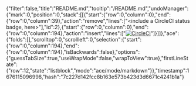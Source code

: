 {"filter":false,"title":"README.md","tooltip":"/README.md","undoManager":{"mark":0,"position":0,"stack":[[{"start":{"row":0,"column":0},"end":{"row":0,"column":39},"action":"remove","lines":["<include a CircleCI status badge, here>"],"id":2},{"start":{"row":0,"column":0},"end":{"row":0,"column":194},"action":"insert","lines":["[![CircleCI](https://dl.circleci.com/status-badge/img/gh/segun-ajayi/ALX_DEV_PRO_4/tree/main.svg?style=svg)](https://dl.circleci.com/status-badge/redirect/gh/segun-ajayi/ALX_DEV_PRO_4/tree/main)"]}]]},"ace":{"folds":[],"scrolltop":0,"scrollleft":0,"selection":{"start":{"row":0,"column":194},"end":{"row":0,"column":194},"isBackwards":false},"options":{"guessTabSize":true,"useWrapMode":false,"wrapToView":true},"firstLineState":{"row":12,"state":"listblock","mode":"ace/mode/markdown"}},"timestamp":1676115096998,"hash":"7c227d142fcc8b163e573b423d3d6671c4241b1a"}